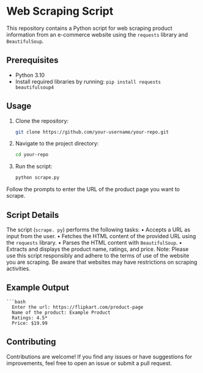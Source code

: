 # Web Scraping Script

This repository contains a Python script for web scraping product information from an e-commerce website using the `requests` library and `BeautifulSoup`.

## Prerequisites

- Python 3.10
- Install required libraries by running: `pip install requests beautifulsoup4`

## Usage

1. Clone the repository:
   ```bash
   git clone https://github.com/your-username/your-repo.git


2. Navigate to the project directory:
    ```bash
    cd your-repo

3. Run the script:
   ```bash
   python scrape.py
  Follow the prompts to enter the URL of the product page you want to scrape.

## Script Details
The script (`scrape. py`) performs the following tasks:
  • Accepts a URL as input from the user.
  • Fetches the HTML content of the provided URL using the `requests` library.
  • Parses the HTML content with `BeautifulSoup`.
  • Extracts and displays the product name, ratings, and price.
Note: Please use this script responsibly and adhere to the terms of use of the website you
are scraping. Be aware that websites may have restrictions on scraping activities.

## Example Output
    ```bash
      Enter the url: https://flipkart.com/product-page
      Name of the product: Example Product
      Ratings: 4.5*
      Price: $19.99
## Contributing
  Contributions are welcome! If you find any issues or have suggestions for improvements, feel free to open an issue or submit a pull request.
